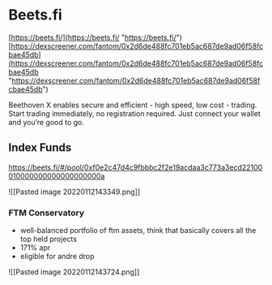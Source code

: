 # Beets.fi
[https://beets.fi/](https://beets.fi/ "https://beets.fi/") [https://dexscreener.com/fantom/0x2d6de488fc701eb5ac687de9ad06f58fcbae45db](https://dexscreener.com/fantom/0x2d6de488fc701eb5ac687de9ad06f58fcbae45db "https://dexscreener.com/fantom/0x2d6de488fc701eb5ac687de9ad06f58fcbae45db")

Beethoven X enables secure and efficient - high speed, low cost - trading. Start trading immediately, no registration required. Just connect your wallet and you’re good to go.

## Index Funds
https://beets.fi/#/pool/0xf0e2c47d4c9fbbbc2f2e19acdaa3c773a3ecd22100010000000000000000000a

![[Pasted image 20220112143349.png]]

### FTM Conservatory
- well-balanced portfolio of ftm assets, think that basically covers all the top held projects
- 171% apr
- eligible for andre drop

![[Pasted image 20220112143724.png]]